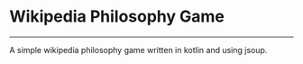 # Wikipedia Philosophy Game

----

A simple wikipedia philosophy game written in kotlin and using jsoup.